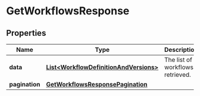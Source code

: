 

# GetWorkflowsResponse


## Properties

| Name | Type | Description | Notes |
|------------ | ------------- | ------------- | -------------|
|**data** | [**List&lt;WorkflowDefinitionAndVersions&gt;**](WorkflowDefinitionAndVersions.md) | The list of workflows retrieved.   |  [optional] |
|**pagination** | [**GetWorkflowsResponsePagination**](GetWorkflowsResponsePagination.md) |  |  [optional] |



